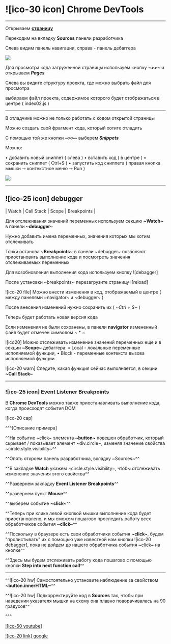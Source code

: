 # ![ico-30 icon] Chrome DevTools

_____________________________________________________________

Открываем [**страницу**](garevna.github.io)

Переходим на вкладку **Sources** панели разработчика

Слева видим панель навигации, справа - панель дебаггера

![](https://raw.githubusercontent.com/garevna/js-course/master/images/lessons/01.png)

Для просмотра кода загруженной страницы используем кнопку **~>>~** и открываем **_Pages_**

Слева вы видите структуру проекта, где можно выбрать файл для просмотра

выбираем файл проекта, содержимое которого будет отображаться в центре ( index02.js )

_________________________________________________________

В отладчике можно не только работать с кодом открытой страницы

Можно создать свой фрагмент кода, который хотите отладить

С помощью той же кнопки **~>>~** выберем **_Snippets_**

Можно:

• добавить новый сниппет ( слева )
• вставить код ( в центре )
• сохранить сниппет ( Ctrl+S )
• запустить код сниппета ( правая кнопка мышки ⇾ контекстное меню ⇾ Run )

![](https://raw.githubusercontent.com/garevna/js-course/master/images/lessons/02.png)

________________________________________________________________________

## ![ico-25 icon] debugger

| Watch | Call Stack | Scope | Breakpoints |

Для отслеживания значений переменных используем секцию  **~Watch~**  в панели  **~debugger~**

Нужно добавить имена переменных, значения которых мы хотим отслеживать

Точки останова **~Breakpoints~** в панели ~debugger~ позволяют приостановить выполнение кода и посмотреть значения отслеживаемых переменных

Для возобновления выполнения кода используем кнопку ![debagger]

После установки ~breakpoints~ перезагрузите страницу ![reload]

![ico-20 file] Можно внести изменения в код, отображаемый в центре ( между панелями ~navigator~ и ~debugger~ )

После внесения изменений нужно сохранить их  ( *~Ctrl + S~* )

Теперь будет работать новая версия кода

Если изменения не были сохранены, в панели  **navigator**  измененный файл будет отмечен символом ~ * ~

![ico20] Mожно отслеживать изменение значений переменных еще и  в секции  **~Scope~**  дебаггера:
• Local - локальные переменные исполняемой функции,
• Block - переменные контекста вызова исполняемой функции

![ico-20 warn] Следите, какая функция сейчас выполняется, в секции **~Call Stack~**

_____________________________________________________________________________

### ![ico-25 icon] Event Listener Breakpoints

В  **Chrome DevTools**  можно также приостанавливать выполнение кода, когда происходят события DOM

![ico-20 cap]

^^^[Описание примера]

^^На событие ~click~ элемента **~button~** повешен обработчик, который скрывает / показывает элемент ~div.circle~, изменяя значение свойства ~circle.style.visibility~^^

^^Опять откроем панель разработчика, вкладку ~Sources~^^

^^В закладке  **Watch**  укажем   ~circle.style.visibility~, чтобы отслеживать изменение значения этого свойства^^

^^Развернем закладку **Event Listener Breakpoints**^^

^^развернем пункт **Mouse**^^

^^выберем событие  **~click~**^^

^^Теперь при клике левой кнопкой мышки выполнение кода будет приостановлено, и мы сможем пошагово проследить работу всех обработчиков события **~click~**^^

^^Поскольку в браузере есть свои обработчики события **~click~**, будем "пролистывать" их с помощью уже известной нам кнопки ![ico-20 debagger], пока не дойдем до нашего обработчика события  ~click~  на кнопке^^

^^Здесь мы будем отслеживать работу кода пошагово с помощью кнопки  **Step into next function call**^^

_____________________________________________________________________________


^^![ico-20 hw] Самостоятельно установите наблюдение за свойством **~button.innerHTML~**^^

^^![ico-20 hw] Подкорректируйте код в **Sources** так, чтобы при наведении указателя мышки на схему она плавно поворачивалась на 90 градусов^^

^^^


[![ico-50 youtube]](https://youtu.be/PQYG2aJf6uI)

[![ico-20 link] google](https://developers.google.com/web/tools/chrome-devtools/)
